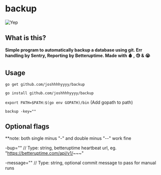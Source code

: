 # backup
![Yep](https://socialify.git.ci/joshhhhyyyy/Backup/image?descriptionEditable=backup%20a%20database%20using%20git.%20Err%20handling%20by%20Sentry%2C%20Reporting%20by%20Betteruptime.%20Made%20with%20%F0%9F%A9%B8%20%2C%20%F0%9F%98%93%20%26%20%F0%9F%98%AD&font=Source%20Code%20Pro&language=1&owner=1&pattern=Overlapping%20Hexagons&theme=Dark)

## What is this?
**Simple program to automatically backup a database using git. Err handling by Sentry, Reporting by Betteruptime. Made with 🩸 , 😓 &amp; 😭**

## Usage
```go get github.com/joshhhhyyyy/backup```

```go install github.com/joshhhhyyyy/backup```

```export PATH=$PATH:$(go env GOPATH)/bin``` (Add gopath to path)

```backup -key=""```

## Optional flags
**note: both single minus "-" and double minus "--" work fine

-bup="" // Type: string, betteruptime heartbeat url, eg. "https://betteruptime.com/api/v1/~~~"

-message="" // Type: string, optional commit message to pass for manual runs
